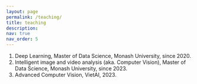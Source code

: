 ```yaml
---
layout: page
permalink: /teaching/
title: teaching
description: 
nav: true
nav_order: 5
---
```


1. Deep Learning, Master of Data Science, Monash University, since 2020.
2. Intelligent image and video analysis (aka. Computer Vision), Master of Data Science, Monash University, since 2023.
3. Advanced Computer Vision, VietAI, 2023.
